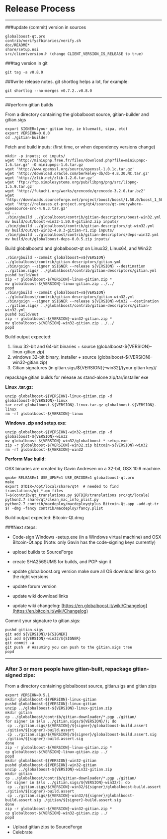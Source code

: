 Release Process
====================

* * *

###update (commit) version in sources


	globalboost-qt.pro
	contrib/verifysfbinaries/verify.sh
	doc/README*
	share/setup.nsi
	src/clientversion.h (change CLIENT_VERSION_IS_RELEASE to true)

###tag version in git

	git tag -a v0.8.0

###write release notes. git shortlog helps a lot, for example:

	git shortlog --no-merges v0.7.2..v0.8.0

* * *

##perform gitian builds

 From a directory containing the globalboost source, gitian-builder and gitian.sigs
  
	export SIGNER=(your gitian key, ie bluematt, sipa, etc)
	export VERSION=0.8.0
	cd ./gitian-builder

 Fetch and build inputs: (first time, or when dependency versions change)

	mkdir -p inputs; cd inputs/
	wget 'http://miniupnp.free.fr/files/download.php?file=miniupnpc-1.6.tar.gz' -O miniupnpc-1.6.tar.gz
	wget 'http://www.openssl.org/source/openssl-1.0.1c.tar.gz'
	wget 'http://download.oracle.com/berkeley-db/db-4.8.30.NC.tar.gz'
	wget 'http://zlib.net/zlib-1.2.6.tar.gz'
	wget 'ftp://ftp.simplesystems.org/pub/libpng/png/src/libpng-1.5.9.tar.gz'
	wget 'http://fukuchi.org/works/qrencode/qrencode-3.2.0.tar.bz2'
	wget 'http://downloads.sourceforge.net/project/boost/boost/1.50.0/boost_1_50_0.tar.bz2'
	wget 'http://releases.qt-project.org/qt4/source/qt-everywhere-opensource-src-4.8.3.tar.gz'
	cd ..
	./bin/gbuild ../globalboost/contrib/gitian-descriptors/boost-win32.yml
	mv build/out/boost-win32-1.50.0-gitian2.zip inputs/
	./bin/gbuild ../globalboost/contrib/gitian-descriptors/qt-win32.yml
	mv build/out/qt-win32-4.8.3-gitian-r1.zip inputs/
	./bin/gbuild ../globalboost/contrib/gitian-descriptors/deps-win32.yml
	mv build/out/globalboost-deps-0.0.5.zip inputs/

 Build globalboostd and globalboost-qt on Linux32, Linux64, and Win32:
  
	./bin/gbuild --commit globalboost=v${VERSION} ../globalboost/contrib/gitian-descriptors/gitian.yml
	./bin/gsign --signer $SIGNER --release ${VERSION} --destination ../gitian.sigs/ ../globalboost/contrib/gitian-descriptors/gitian.yml
	pushd build/out
	zip -r globalboost-${VERSION}-linux-gitian.zip *
	mv globalboost-${VERSION}-linux-gitian.zip ../../
	popd
	./bin/gbuild --commit globalboost=v${VERSION} ../globalboost/contrib/gitian-descriptors/gitian-win32.yml
	./bin/gsign --signer $SIGNER --release ${VERSION}-win32 --destination ../gitian.sigs/ ../globalboost/contrib/gitian-descriptors/gitian-win32.yml
	pushd build/out
	zip -r globalboost-${VERSION}-win32-gitian.zip *
	mv globalboost-${VERSION}-win32-gitian.zip ../../
	popd

  Build output expected:

  1. linux 32-bit and 64-bit binaries + source (globalboost-${VERSION}-linux-gitian.zip)
  2. windows 32-bit binary, installer + source (globalboost-${VERSION}-win32-gitian.zip)
  3. Gitian signatures (in gitian.sigs/${VERSION}[-win32]/(your gitian key)/

repackage gitian builds for release as stand-alone zip/tar/installer exe

**Linux .tar.gz:**

	unzip globalboost-${VERSION}-linux-gitian.zip -d globalboost-${VERSION}-linux
	tar czvf globalboost-${VERSION}-linux.tar.gz globalboost-${VERSION}-linux
	rm -rf globalboost-${VERSION}-linux

**Windows .zip and setup.exe:**

	unzip globalboost-${VERSION}-win32-gitian.zip -d globalboost-${VERSION}-win32
	mv globalboost-${VERSION}-win32/globalboost-*-setup.exe .
	zip -r globalboost-${VERSION}-win32.zip bitcoin-${VERSION}-win32
	rm -rf globalboost-${VERSION}-win32

**Perform Mac build:**

  OSX binaries are created by Gavin Andresen on a 32-bit, OSX 10.6 machine.

	qmake RELEASE=1 USE_UPNP=1 USE_QRCODE=1 globalboost-qt.pro
	make
	export QTDIR=/opt/local/share/qt4  # needed to find translations/qt_*.qm files
	T=$(contrib/qt_translations.py $QTDIR/translations src/qt/locale)
	python2.7 share/qt/clean_mac_info_plist.py
	python2.7 contrib/macdeploy/macdeployqtplus Bitcoin-Qt.app -add-qt-tr $T -dmg -fancy contrib/macdeploy/fancy.plist

 Build output expected: Bitcoin-Qt.dmg

###Next steps:

* Code-sign Windows -setup.exe (in a Windows virtual machine) and
  OSX Bitcoin-Qt.app (Note: only Gavin has the code-signing keys currently)

* upload builds to SourceForge

* create SHA256SUMS for builds, and PGP-sign it

* update globalboost.org version
  make sure all OS download links go to the right versions

* update forum version

* update wiki download links

* update wiki changelog: [https://en.globalboost.it/wiki/Changelog](https://en.bitcoin.it/wiki/Changelog)

Commit your signature to gitian.sigs:

	pushd gitian.sigs
	git add ${VERSION}/${SIGNER}
	git add ${VERSION}-win32/${SIGNER}
	git commit -a
	git push  # Assuming you can push to the gitian.sigs tree
	popd

-------------------------------------------------------------------------

### After 3 or more people have gitian-built, repackage gitian-signed zips:

From a directory containing globalboost source, gitian.sigs and gitian zips

	export VERSION=0.5.1
	mkdir globalboost-${VERSION}-linux-gitian
	pushd globalboost-${VERSION}-linux-gitian
	unzip ../globalboost-${VERSION}-linux-gitian.zip
	mkdir gitian
	cp ../globalboost/contrib/gitian-downloader/*.pgp ./gitian/
	for signer in $(ls ../gitian.sigs/${VERSION}/); do
	 cp ../gitian.sigs/${VERSION}/${signer}/globalboost-build.assert ./gitian/${signer}-build.assert
	 cp ../gitian.sigs/${VERSION}/${signer}/globalboost-build.assert.sig ./gitian/${signer}-build.assert.sig
	done
	zip -r globalboost-${VERSION}-linux-gitian.zip *
	cp globalboost-${VERSION}-linux-gitian.zip ../
	popd
	mkdir globalboost-${VERSION}-win32-gitian
	pushd globalboost-${VERSION}-win32-gitian
	unzip ../globalboost-${VERSION}-win32-gitian.zip
	mkdir gitian
	cp ../globalboost/contrib/gitian-downloader/*.pgp ./gitian/
	for signer in $(ls ../gitian.sigs/${VERSION}-win32/); do
	 cp ../gitian.sigs/${VERSION}-win32/${signer}/globalboost-build.assert ./gitian/${signer}-build.assert
	 cp ../gitian.sigs/${VERSION}-win32/${signer}/globalboost-build.assert.sig ./gitian/${signer}-build.assert.sig
	done
	zip -r globalboost-${VERSION}-win32-gitian.zip *
	cp globalboost-${VERSION}-win32-gitian.zip ../
	popd

- Upload gitian zips to SourceForge
- Celebrate 
